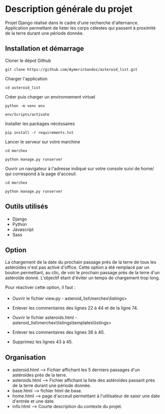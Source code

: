 # Description générale du projet

Projet Django réalisé dans le cadre d'une recherche d'alternance.
Application permettant de lister les corps célestes qui passent à proximité de la terre durant une période donnée.

## Installation et démarrage

Cloner le dépot Github

```
git clone https://github.com/AymericSandoz/asteroid_list.git
```

Charger l'application

```
cd asteroid_list
```

Créer puis charger un environnement virtuel

```
python -m venv env

env/Scripts/activate
```

Installer les packages nécéssaires

```
pip install -r requirements.txt
```

Lancer le serveur sur votre marchine

```
cd merchex

python manage.py runserver
```

Ouvrir un navigateur à l'adresse indiqué sur votre console suivi de home/ qui correspond à la page d'acceuil.

```
cd merchex

python manage.py runserver
```

## Outils utilisés

####

- Django
- Python
- Javascript
- Sass

## Option

La chargement de la date du prochain passage près de la terre de tous les astéroïdes n'est pas activé d'office. Cette option a été remplacé par un bouton permettant, au clic, de voir le prochain passage près de la terre d'un astéroïde donné. L'objectif étant d'éviter un temps de chargement trop long.

Pour réactiver cette option, il faut :

####

- Ouvrir le fichier view.py - asteroid_list\merchex\listings>
- Enlever les commentaires des lignes 22 à 44 et de la ligne 74.

- Ouvrir le fichier asteroids.html - asteroid_list\merchex\listings\templates\listings>
- Enlever les commentaires des lignes 36 à 40.
- Supprimez les lignes 43 à 45.

## Organisation

####

- asteroid.html --> Fichier affichant les 5 derniers passages d'un astéroïdes près de la terre.
- asteroids.html --> Fichier affichant la liste des astéroïdes passant près de la terre durant une période donnée.
- base.html --> fichier html de base.
- home.html --> page d'acceuil permettant à l'utilisateur de saisir une date d'entrée et une date.
- info.html --> Courte description du contexte du projet.
